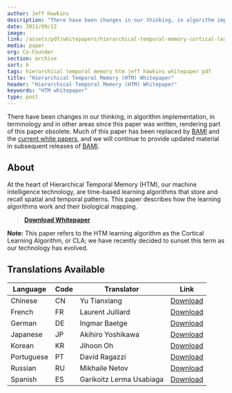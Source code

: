 ```yaml
---
author: Jeff Hawkins
description: "There have been changes in our thinking, in algorithm implementation, in terminology and in other areas since the HTM whitepaper was written, rendering part of this paper obsolete. Much of this paper has been replaced by BAMI and the current white papers."
date: 2011/09/12
image:
link: /assets/pdf/whitepapers/hierarchical-temporal-memory-cortical-learning-algorithm-0.2.1-en.pdf
media: paper
org: Co-Founder
section: archive
sort: b
tags: hierarchical temporal memory htm jeff hawkins whitepaper pdf
title: "Hierarchical Temporal Memory (HTM) Whitepaper"
header: "Hierarchical Temporal Memory (HTM) Whitepaper"
keywords: "HTM whitepaper"
type: post
---
```


There have been changes in our thinking, in algorithm implementation, in
terminology and in other areas since this paper was written, rendering part of
this paper obsolete. Much of this paper has been replaced by
[BAMI](/resources/biological-and-machine-intelligence/) and the
[current white papers](/resources/papers/), and we will continue to provide updated
material in subsequent releases of
[BAMI](/resources/biological-and-machine-intelligence/).

## About

At the heart of Hierarchical Temporal Memory (HTM), our machine intelligence
technology, are time-based learning algorithms that store and recall spatial and
temporal patterns. This paper describes how the learning algorithms work and
their biological mapping.

> **[Download Whitepaper](/assets/pdf/whitepapers/hierarchical-temporal-memory-cortical-learning-algorithm-0.2.1-en.pdf)**

**Note:** This paper refers to the HTM learning algorithm as the Cortical
Learning Algorithm, or CLA; we have recently decided to sunset this term as our
technology has evolved.

## Translations Available

| Language | Code | Translator | Link |
| -------- | ---- | ---------- | ---- |
| Chinese | CN | Yu Tianxiang | [Download][cn] |
| French | FR | Laurent Julliard | [Download][fr] |
| German | DE | Ingmar Baetge | [Download][de] |
| Japanese | JP | Akihiro Yoshikawa | [Download][jp] |
| Korean | KR | Jihoon Oh | [Download][kr] |
| Portuguese | PT | David Ragazzi | [Download][pt] |
| Russian | RU | Mikhaile Netov | [Download][ru] |
| Spanish | ES | Garikoitz Lerma Usabiaga | [Download][es] |

[cn]: /assets/pdf/whitepapers/hierarchical-temporal-memory-cortical-learning-algorithm-0.2.1-cn.pdf
[fr]: /assets/pdf/whitepapers/hierarchical-temporal-memory-cortical-learning-algorithm-0.2.1-fr.pdf
[de]: /assets/pdf/whitepapers/hierarchical-temporal-memory-cortical-learning-algorithm-0.2.1-de.pdf
[jp]: /assets/pdf/whitepapers/hierarchical-temporal-memory-cortical-learning-algorithm-0.2.1-jp.pdf
[kr]: /assets/pdf/whitepapers/hierarchical-temporal-memory-cortical-learning-algorithm-0.2.1-kr.pdf
[pt]: /assets/pdf/whitepapers/hierarchical-temporal-memory-cortical-learning-algorithm-0.2.1-pt.pdf
[ru]: /assets/pdf/whitepapers/hierarchical-temporal-memory-cortical-learning-algorithm-0.2.1-ru.pdf
[es]: /assets/pdf/whitepapers/hierarchical-temporal-memory-cortical-learning-algorithm-0.2.1-es.pdf

<br />
